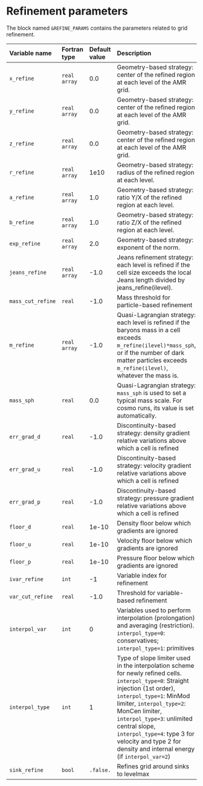 

# Refinement parameters #

The block named `&REFINE_PARAMS` contains the parameters related to grid refinement.

| Variable name | Fortran type | Default value  | Description               |
|:------------------- |:-------|:----- |:------------------------- |
| `x_refine`          | `real array` | 0.0   | Geometry-based strategy: center of the refined region at each level of the AMR grid.
| `y_refine`          | `real array` | 0.0   | Geometry-based strategy: center of the refined region at each level of the AMR grid.
| `z_refine`          | `real array` | 0.0   | Geometry-based strategy: center of the refined region at each level of the AMR grid.
| `r_refine`          | `real array` | 1e10   | Geometry-based strategy: radius of the refined region at each level.
| `a_refine`          | `real array` | 1.0   | Geometry-based strategy: ratio Y/X of the refined region at each level.
| `b_refine`          | `real array` | 1.0   | Geometry-based strategy: ratio Z/X of the refined region at each level.
| `exp_refine`        | `real array` | 2.0   | Geometry-based strategy: exponent of the norm.
| `jeans_refine`      | `real array` | -1.0   | Jeans refinement strategy: each level is refined if the cell size exceeds the local Jeans length divided by jeans_refine(ilevel).
| `mass_cut_refine`   | `real` | -1.0   | Mass threshold for particle-based refinement
| `m_refine`          | `real array` | -1.0   | Quasi-Lagrangian strategy: each level is refined if the baryons mass in a cell exceeds `m_refine(ilevel)*mass_sph`, or if the number of dark matter particles exceeds `m_refine(ilevel)`, whatever the mass is.
| `mass_sph`          | `real` | 0.0   | Quasi-Lagrangian strategy: `mass_sph` is used to set a typical mass scale. For cosmo runs, its value is set automatically.
| `err_grad_d`        | `real` | -1.0  | Discontinuity-based strategy: density gradient relative variations above which a cell is refined
| `err_grad_u`        | `real` | -1.0  | Discontinuity-based strategy: velocity gradient relative variations above which a cell is refined
| `err_grad_p`        | `real` | -1.0  | Discontinuity-based strategy: pressure gradient relative variations above which a cell is refined
| `floor_d`           | `real` | 1e-10 | Density floor below which gradients are ignored
| `floor_u`           | `real` | 1e-10 | Velocity floor below which gradients are ignored
| `floor_p`           | `real` | 1e-10 | Pressure floor below which gradients are ignored
| `ivar_refine`       | `int`  | -1    | Variable index for refinement
| `var_cut_refine`    | `real` | -1.0  | Threshold for variable-based refinement
| `interpol_var`      | `int`  | 0     | Variables used to perform interpolation (prolongation) and averaging (restriction). `interpol_type=0`: conservatives; `interpol_type=1`: primitives
| `interpol_type`     | `int`  | 1     | Type of slope limiter used in the interpolation scheme for newly refined cells. `interpol_type=0`: Straight injection (1st order), `interpol_type=1`: MinMod limiter, `interpol_type=2`: MonCen limiter, `interpol_type=3`: unlimited central slope, `interpol_type=4`: type 3 for velocity and type 2 for density and internal energy (if `interpol_var=2`)
| `sink_refine`       | `bool` | `.false.` | Refines grid around sinks to levelmax